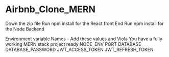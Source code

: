 # Airbnb_Clone_MERN

Down the zip file
Run npm install for the React front End
Run npm install for the Node Backend

Environment variable Names - Add these values and Viola You have a fully working MERN stack project ready
NODE_ENV 
PORT
DATABASE
DATABASE_PASSWORD 
JWT_ACCESS_TOKEN 
JWT_REFRESH_TOKEN 

